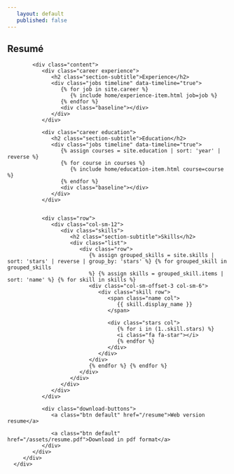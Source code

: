 ```yaml
---
   layout: default
   published: false
---
```


   <section id="resume" class="resume">
      <div class="inner">
         <div class="container">
            <div class="title">
               <h2 class="section-title">Resumé</h2>               
            </div>
            
            <div class="content">
               <div class="career experience">
                  <h2 class="section-subtitle">Experience</h2>
                  <div class="jobs timeline" data-timeline="true">
                     {% for job in site.career %} 
                        {% include home/experience-item.html job=job %} 
                     {% endfor %}
                     <div class="baseline"></div>
                  </div>                  
               </div>

               <div class="career education">
                  <h2 class="section-subtitle">Education</h2>
                  <div class="jobs timeline" data-timeline="true">
                     {% assign courses = site.education | sort: 'year' | reverse %} 
                     {% for course in courses %} 
                        {% include home/education-item.html course=course %} 
                     {% endfor %}
                     <div class="baseline"></div>
                  </div>
               </div>

            
               <div class="row">
                  <div class="col-sm-12">
                     <div class="skills">
                        <h2 class="section-subtitle">Skills</h2>
                        <div class="list">
                           <div class="row">
                              {% assign grouped_skills = site.skills | sort: 'stars' | reverse | group_by: 'stars' %} {% for grouped_skill in grouped_skills
                              %} {% assign skills = grouped_skill.items | sort: 'name' %} {% for skill in skills %}
                              <div class="col-sm-offset-3 col-sm-6">
                                 <div class="skill row">
                                    <span class="name col">
                                       {{ skill.display_name }}
                                    </span>
            
                                    <div class="stars col">
                                       {% for i in (1..skill.stars) %}
                                       <i class="fa fa-star"></i>
                                       {% endfor %}
                                    </div>
                                 </div>
                              </div>
                              {% endfor %} {% endfor %}
                           </div>
                        </div>
                     </div>
                  </div>
               </div>
            
               <div class="download-buttons">
                  <a class="btn default" href="/resume">Web version resume</a>
            
                  <a class="btn default" href="/assets/resume.pdf">Download in pdf format</a>
               </div>
            </div>
         </div>
      </div>
   </section>